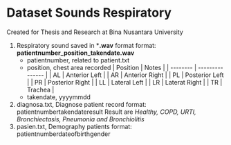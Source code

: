 # Dataset Sounds Respiratory

Created for Thesis and Research at Bina Nusantara University

1. Respiratory sound saved in ***.wav** format
    format: **patientnumber_position_takendate.wav**
    - patientnumber, related to patient.txt
    - position, chest area recorded 
    | Position | Notes           |
    | -------- | --------------- |
    | AL       | Anterior Left   |
    | AR       | Anterior Right  |
    | PL       | Posterior Left  | 
    | PR       | Posterior Right | 
    | LL       | Lateral Left    |
    | LR       | Laterat Right   |
    | TR       | Trachea         |
    - takendate, yyyymmdd
2. diagnosa.txt, Diagnose patient record
 format: patientnumber<tab>takendate<tab>result
 Result are *Healthy, COPD, URTI, Bronchiectasis, Pneumonia and Bronchiolitis*
3. pasien.txt, Demography patients
 format: patientnumber<tab>dateofbirth<tab>gender     

